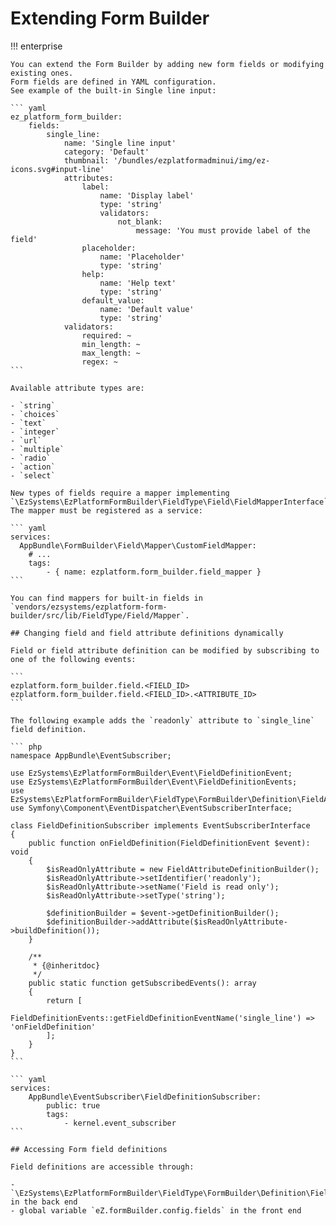 # Extending Form Builder

!!! enterprise

    You can extend the Form Builder by adding new form fields or modifying existing ones.
    Form fields are defined in YAML configuration.
    See example of the built-in Single line input:

    ``` yaml
    ez_platform_form_builder:
        fields:
            single_line:
                name: 'Single line input'
                category: 'Default'
                thumbnail: '/bundles/ezplatformadminui/img/ez-icons.svg#input-line'
                attributes:
                    label:
                        name: 'Display label'
                        type: 'string'
                        validators:
                            not_blank:
                                message: 'You must provide label of the field'
                    placeholder:
                        name: 'Placeholder'
                        type: 'string'
                    help:
                        name: 'Help text'
                        type: 'string'
                    default_value:
                        name: 'Default value'
                        type: 'string'
                validators:
                    required: ~
                    min_length: ~
                    max_length: ~
                    regex: ~
    ```

    Available attribute types are:

    - `string`
    - `choices`
    - `text`
    - `integer`
    - `url`
    - `multiple`
    - `radio`
    - `action`
    - `select`

    New types of fields require a mapper implementing `\EzSystems\EzPlatformFormBuilder\FieldType\Field\FieldMapperInterface`.
    The mapper must be registered as a service:

    ``` yaml
    services:
      AppBundle\FormBuilder\Field\Mapper\CustomFieldMapper:
        # ...
        tags:
            - { name: ezplatform.form_builder.field_mapper }
    ```

    You can find mappers for built-in fields in `vendors/ezsystems/ezplatform-form-builder/src/lib/FieldType/Field/Mapper`.

    ## Changing field and field attribute definitions dynamically

    Field or field attribute definition can be modified by subscribing to one of the following events:

    ```
    ezplatform.form_builder.field.<FIELD_ID>
    ezplatform.form_builder.field.<FIELD_ID>.<ATTRIBUTE_ID>
    ```

    The following example adds the `readonly` attribute to `single_line` field definition.

    ``` php
    namespace AppBundle\EventSubscriber;

    use EzSystems\EzPlatformFormBuilder\Event\FieldDefinitionEvent;
    use EzSystems\EzPlatformFormBuilder\Event\FieldDefinitionEvents;
    use EzSystems\EzPlatformFormBuilder\FieldType\FormBuilder\Definition\FieldAttributeDefinitionBuilder;
    use Symfony\Component\EventDispatcher\EventSubscriberInterface;

    class FieldDefinitionSubscriber implements EventSubscriberInterface
    {
        public function onFieldDefinition(FieldDefinitionEvent $event): void
        {
            $isReadOnlyAttribute = new FieldAttributeDefinitionBuilder();
            $isReadOnlyAttribute->setIdentifier('readonly');
            $isReadOnlyAttribute->setName('Field is read only');
            $isReadOnlyAttribute->setType('string');

            $definitionBuilder = $event->getDefinitionBuilder();
            $definitionBuilder->addAttribute($isReadOnlyAttribute->buildDefinition());
        }

        /**
         * {@inheritdoc}
         */
        public static function getSubscribedEvents(): array
        {
            return [
                FieldDefinitionEvents::getFieldDefinitionEventName('single_line') => 'onFieldDefinition'
            ];
        }
    }
    ```

    ``` yaml
    services:
        AppBundle\EventSubscriber\FieldDefinitionSubscriber:
            public: true
            tags:
                - kernel.event_subscriber
    ```

    ## Accessing Form field definitions

    Field definitions are accessible through:

    - `\EzSystems\EzPlatformFormBuilder\FieldType\FormBuilder\Definition\FieldDefinitionFactory` in the back end
    - global variable `eZ.formBuilder.config.fields` in the front end
